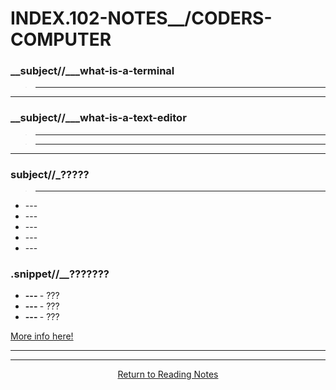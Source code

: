 # INDEX.102-NOTES__/CODERS-COMPUTER

### __subject//___what-is-a-terminal  

> ---

<hr>

###  __subject//___what-is-a-text-editor

> ---

> ---

<hr>

###  __subject//___?????

> ---

<ul>
  <li> --- </li>
  <li> --- </li>
  <li> --- </li>
  <li> --- </li>
  <li> --- </li>
</ul>

### .snippet//__???????

<ul>
  <li> <b> --- </b>- ??? </li>
  <li> <b> --- </b>- ??? </li>
  <li> <b> --- </b>- ??? </li>
</ul>

<a href="///"> More info here! </a>

<hr><hr>

<center> <a href="https://shaniib.github.io/reading-notes"> Return to Reading Notes </a> <center> 